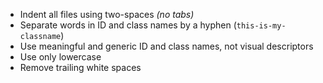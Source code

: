 - Indent all files using two-spaces *(no tabs)*
- Separate words in ID and class names by a hyphen (<code>this-is-my-classname</code>)
- Use meaningful and generic ID and class names, not visual descriptors
- Use only lowercase
- Remove trailing white spaces